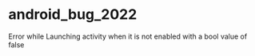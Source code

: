 # android_bug_2022
Error while Launching activity when it is not enabled with a bool value of false
